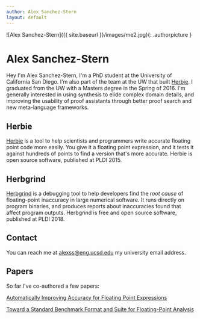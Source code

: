 ```yaml
---
author: Alex Sanchez-Stern
layout: default
---
```

![Alex Sanchez-Stern]({{ site.baseurl }}/images/me2.jpg){: .authorpicture }

Alex Sanchez-Stern
==================

Hey I'm Alex Sanchez-Stern, I'm a PhD student at the University of
California San Diego. I'm also part of the team at the UW that built
[Herbie](http://herbie.uwplse.org). I graduated from the UW with a
Masters degree in the Spring of 2016. I'm generally interested in
using synthesis to elide complex domain details, and improving the
usability of proof assistants through better proof search and new
meta-language frameworks.

Herbie
------

[Herbie](http://herbie.uwplse.org) is a tool to help scientists and
programmers write accurate floating point code more easily. You give
it a floating point expression, and it tests it against hundreds of
points to find a version that's more accurate. Herbie is open source
software, published at PLDI 2015.

Herbgrind
---------

[Herbgrind](http://herbgrind.ucsd.edu) is a debugging tool to help
developers find the *root cause* of floating-point inaccuracy in large
numerical software. It runs directly on program binaries, and produces
reports about inaccuracies found that affect program
outputs. Herbgrind is free and open source software, published at PLDI
2018.

Contact
-------

You can reach me at [alexss@eng.ucsd.edu](mailto:alexss@eng.ucsd.edu)
my university email address.

Papers
------

So far I've co-authored a few papers:

[Automatically Improving Accuracy for Floating Point Expressions](http://herbie.uwplse.org/pldi15-paper.pdf)

[Toward a Standard Benchmark Format and Suite for Floating-Point Analysis](http://fpbench.org/nsv16-paper.pdf)
